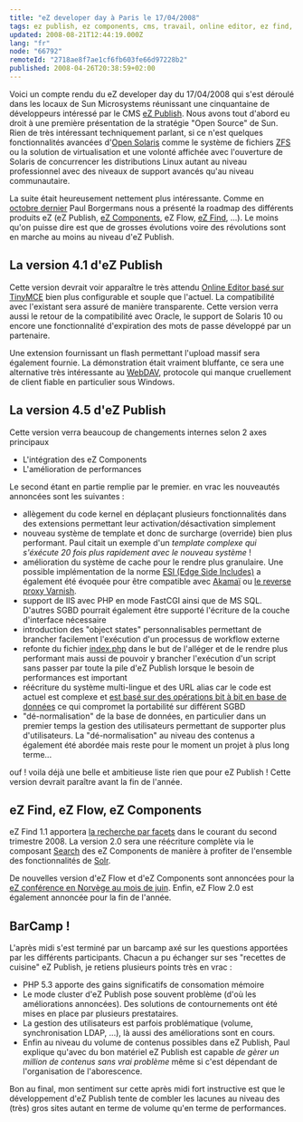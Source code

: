 ```yaml
---
title: "eZ developer day à Paris le 17/04/2008"
tags: ez publish, ez components, cms, travail, online editor, ez find, linux, logiciels libres, php, web
updated: 2008-08-21T12:44:19.000Z
lang: "fr"
node: "66792"
remoteId: "2718ae8f7ae1cf6fb603fe66d97228b2"
published: 2008-04-26T20:38:59+02:00
---
```


Voici un compte rendu du eZ developer day du 17/04/2008 qui s'est déroulé dans les locaux de Sun Microsystems réunissant une cinquantaine de développeurs intéressé par le CMS [eZ Publish](/tag/ez-publish). Nous avons tout d'abord eu droit à une première présentation de la stratégie &quot;Open Source&quot; de Sun. Rien de très intéressant techniquement parlant, si ce n'est quelques fonctionnalités avancées d'[Open Solaris](http://opensolaris.org/os/) comme le système de fichiers [ZFS](http://opensolaris.org/os/community/zfs/) ou la solution de virtualisation et une volonté affichée avec l'ouverture de Solaris de concurrencer les distributions Linux autant au niveau professionnel avec des niveaux de support avancés qu'au niveau communautaire.


La suite était heureusement nettement plus intéressante. Comme en [octobre dernier](/post/ez-publish-developer-day-a-paris-le-31-10-2007) Paul Borgermans nous a présenté la roadmap des différents produits eZ (eZ Publish, [eZ Components](/tag/ez-components), eZ Flow, [eZ Find](/tag/ez-find), ...). Le moins qu'on puisse dire est que de grosses évolutions voire des révolutions sont en marche au moins au niveau d'eZ Publish.


## La version 4.1 d'eZ Publish


Cette version devrait voir apparaître le très attendu [Online Editor basé sur TinyMCE](/post/the-new-online-editor-for-ez-publish-beta) bien plus configurable et souple que l'actuel. La compatibilité avec l'existant sera assuré de manière transparente. Cette version verra aussi le retour de la compatibilité avec Oracle, le support de Solaris 10 ou encore une fonctionnalité d'expiration des mots de passe développé par un partenaire.


Une extension fournissant un flash permettant l'upload massif sera également fournie. La démonstration était vraiment bluffante, ce sera une alternative très intéressante au [WebDAV](http://fr.wikipedia.org/wiki/Webdav), protocole qui manque cruellement de client fiable en particulier sous Windows.


## La version 4.5 d'eZ Publish


Cette version verra beaucoup de changements internes selon 2 axes principaux

* L'intégration des eZ Components
* L'amélioration de performances


Le second étant en partie remplie par le premier. en vrac les nouveautés annoncées sont les suivantes :

* allègement du code kernel en déplaçant plusieurs fonctionnalités dans des extensions permettant leur activation/désactivation simplement
* nouveau système de template et donc de surcharge (override) bien plus performant. Paul citait un exemple d'un *template complexe qui s'éxécute 20 fois plus rapidement avec le nouveau système* !
* amélioration du système de cache pour le rendre plus granulaire. Une possible implémentation de la norme [ESI (Edge Side Includes)](http://en.wikipedia.org/wiki/Edge_Side_Includes) a également été évoquée pour être compatible avec [Akamaï](http://www.akamai.com/html/support/esi.html) ou [le reverse proxy Varnish](http://varnish.projects.linpro.no/).
* support de IIS avec PHP en mode FastCGI ainsi que de MS SQL. D'autres SGBD pourrait également être supporté l'écriture de la couche d'interface nécessaire
* introduction des &quot;object states&quot; personnalisables permettant de brancher facilement l'exécution d'un processus de workflow externe
* refonte du fichier [index.php](http://pubsvn.ez.no/websvn2/filedetails.php?repname=nextgen&amp;path=%2Ftrunk%2Findex.php&amp;sc=1) dans le but de l'alléger et de le rendre plus performant mais aussi de pouvoir y brancher l'exécution d'un script sans passer par toute la pile d'eZ Publish lorsque le besoin de performances est important
* réécriture du système multi-lingue et des URL alias car le code est actuel est complexe et [est basé sur des opérations bit à bit en base de données](http://ez.no/doc/ez_publish/technical_manual/4_0/features/multi_language/the_bit_field_algorithm) ce qui compromet la portabilité sur différent SGBD
* &quot;dé-normalisation&quot; de la base de données, en particulier dans un premier temps la gestion des utilisateurs permettant de supporter plus d'utilisateurs. La &quot;dé-normalisation&quot; au niveau des contenus a également été abordée mais reste pour le moment un projet à plus long terme...

ouf ! voila déjà une belle et ambitieuse liste rien que pour eZ Publish ! Cette version devrait paraître avant la fin de l'année.


## eZ Find, eZ Flow, eZ Components


eZ Find 1.1 apportera [la recherche par facets](http://en.wikipedia.org/wiki/Faceted_classification) dans le courant du second trimestre 2008. La version 2.0 sera une réécriture complète via le composant [Search](http://svn.ez.no/svn/ezcomponents/trunk/Search/) des eZ Components de manière à profiter de l'ensemble des fonctionnalités de [Solr](http://lucene.apache.org/solr/).


De nouvelles version d'eZ Flow et d'eZ Components sont annoncées pour la [eZ conférence en Norvège au mois de juin](http://conference.ez.no/). Enfin, eZ Flow 2.0 est également annoncée pour la fin de l'année.


## BarCamp !


L'après midi s'est terminé par un barcamp axé sur les questions apportées par les différents participants. Chacun a pu échanger sur ses &quot;recettes de cuisine&quot; eZ Publish, je retiens plusieurs points très en vrac :

* PHP 5.3 apporte des gains significatifs de consomation mémoire
* Le mode cluster d'eZ Publish pose souvent problème (d'où les améliorations annoncées). Des solutions de contournements ont été mises en place par plusieurs prestataires.
* La gestion des utilisateurs est parfois problématique (volume, synchronisation LDAP, ...), là aussi des améliorations sont en cours.
* Enfin au niveau du volume de contenus possibles dans eZ Publish, Paul explique qu'avec du bon matériel eZ Publish est capable *de gèrer un million de contenus sans vrai problème* même si c'est dépendant de l'organisation de l'aborescence.

Bon au final, mon sentiment sur cette après midi fort instructive est que le développement d'eZ Publish tente de combler les lacunes au niveau des (très) gros sites autant en terme de volume qu'en terme de performances.

